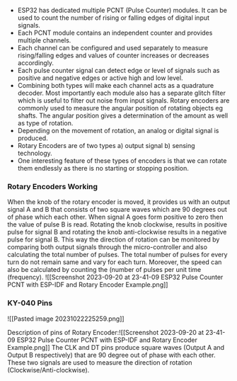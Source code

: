 - ESP32 has dedicated multiple PCNT (Pulse Counter) modules. It can be used to count the number of rising or falling edges of digital input signals. 
- Each PCNT module contains an independent counter and provides multiple channels.
- Each channel can be configured and used separately to measure rising/falling edges and values of counter increases or decreases accordingly.
- Each pulse counter signal can detect edge or level of signals such as positive and negative edges or active high and low level.
- Combining both types will make each channel acts as a quadrature decoder. Most importantly each module also has a separate glitch filter which is useful to filter out noise from input signals.
Rotary encoders are commonly used to measure the angular position of rotating objects eg shafts.  The angular position gives a determination of the amount as well as type of rotation. 
- Depending on the movement of rotation, an analog or digital signal is produced.
- Rotary Encoders are of two types a) output signal  b) sensing technology.
- One interesting feature of these types of encoders is that we can rotate them endlessly as there is no starting or stopping position.
### Rotary Encoders Working

When the knob of the rotary encoder is moved, it provides us with an output signal A and B that consists of two square waves which are 90 degrees out of phase which each other. When signal A goes form positive to zero then the value of pulse B is read. Rotating the knob clockwise, results in positive pulse for signal B and rotating the knob anti-clockwise results in a negative pulse for signal B. This way the direction of rotation can be monitored by comparing both output signals through the micro-controller and also calculating the total number of pulses. The total number of pulses for every turn do not remain same and vary for each turn. Moreover, the speed can also be calculated by counting the (number of pulses per unit time (frequency).
![[Screenshot 2023-09-20 at 23-41-09 ESP32 Pulse Counter PCNT with ESP-IDF and Rotary Encoder Example.png]]
### KY-040 Pins
![[Pasted image 20231022225259.png]]

Description of pins of Rotary Encoder:![[Screenshot 2023-09-20 at 23-41-09 ESP32 Pulse Counter PCNT with ESP-IDF and Rotary Encoder Example.png]]
The CLK and DT pins produce square waves (Output A and Output B respectively) that are 90 degree out of phase with each other. These two signals are used to measure the direction of rotation (Clockwise/Anti-clockwise).